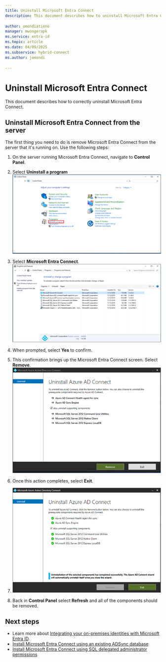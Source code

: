 ```yaml
---
title: Uninstall Microsoft Entra Connect
description: This document describes how to uninstall Microsoft Entra Connect.

author: omondiatieno
manager: mwongerapk
ms.service: entra-id
ms.topic: article
ms.date: 04/09/2025
ms.subservice: hybrid-connect
ms.author: jomondi

---
```


# Uninstall Microsoft Entra Connect

This document describes how to correctly uninstall Microsoft Entra Connect.

<a name='uninstall-azure-ad-connect-from-the-server'></a>

## Uninstall Microsoft Entra Connect from the server
The first thing you need to do is remove Microsoft Entra Connect from the server that it's running on. Use the following steps:

 1. On the server running Microsoft Entra Connect, navigate to **Control Panel**.
 2. Select **Uninstall a program**
 ![Uninstall a program](media/how-to-connect-uninstall/uninstall-1.png)</br>
 
 3. Select **Microsoft Entra Connect**.
 ![Select Microsoft Entra Connect](media/how-to-connect-uninstall/uninstall-2.png)</br>
 
 4. When prompted, select **Yes** to confirm.
 5. This confirmation brings up the Microsoft Entra Connect screen. Select **Remove**.
 ![Remove](media/how-to-connect-uninstall/uninstall-3.png)</br>
 
 6. Once this action completes, select **Exit**.
 7. ![Exit](media/how-to-connect-uninstall/uninstall-4.png)</br>
 
 8. Back in **Control Panel** select **Refresh** and all of the components should be removed.


## Next steps

- Learn more about [Integrating your on-premises identities with Microsoft Entra ID](../whatis-hybrid-identity.md).
- [Install Microsoft Entra Connect using an existing ADSync database](how-to-connect-install-existing-database.md)
- [Install Microsoft Entra Connect using SQL delegated administrator permissions](how-to-connect-install-sql-delegation.md)
